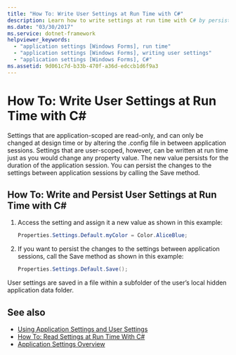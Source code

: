 ```yaml
---
title: "How To: Write User Settings at Run Time with C#"
description: Learn how to write settings at run time with C# by persisting the changes to the settings between application sessions by calling the Save method.
ms.date: "03/30/2017"
ms.service: dotnet-framework
helpviewer_keywords:
  - "application settings [Windows Forms], run time"
  - "application settings [Windows Forms], writing user settings"
  - "application settings [Windows Forms], C#"
ms.assetid: 9d061c7d-b33b-470f-a36d-edccb1d6f9a3
---
```

# How To: Write User Settings at Run Time with C\#

Settings that are application-scoped are read-only, and can only be changed at design time or by altering the .config file in between application sessions. Settings that are user-scoped, however, can be written at run time just as you would change any property value. The new value persists for the duration of the application session. You can persist the changes to the settings between application sessions by calling the Save method.

## How To: Write and Persist User Settings at Run Time with C\#

1. Access the setting and assign it a new value as shown in this example:

   ```csharp
   Properties.Settings.Default.myColor = Color.AliceBlue;
   ```

2. If you want to persist the changes to the settings between application sessions, call the Save method as shown in this example:

    ```csharp
    Properties.Settings.Default.Save();
    ```

User settings are saved in a file within a subfolder of the user’s local hidden application data folder.

## See also

- [Using Application Settings and User Settings](using-application-settings-and-user-settings.md)
- [How To: Read Settings at Run Time With C#](how-to-read-settings-at-run-time-with-csharp.md)
- [Application Settings Overview](application-settings-overview.md)

